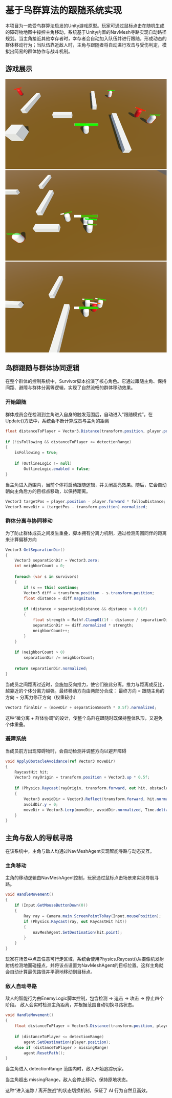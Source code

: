 # 基于鸟群算法的跟随系统实现
本项目为一款受鸟群算法启发的Unity游戏原型。玩家可通过鼠标点击在随机生成的障碍物地图中操控主角移动，系统基于Unity内置的NavMesh寻路实现自动路径规划。当主角接近其他幸存者时，幸存者会自动加入队伍并进行跟随，形成动态的群体移动行为；当队伍靠近敌人时，主角与跟随者将自动进行攻击与受伤判定，模拟出简易的群体协作与战斗机制。

## 游戏展示
![](https://github.com/Airy975/unity-Boids-Game/blob/main/image/1.png)
![](https://github.com/Airy975/unity-Boids-Game/blob/main/image/2.png)
![](https://github.com/Airy975/unity-Boids-Game/blob/main/image/3.png)

## 鸟群跟随与群体协同逻辑
在整个群体的控制系统中，Survivor脚本扮演了核心角色。它通过跟随主角、保持间距、避障与群体分离等逻辑，实现了自然流畅的群体移动效果。

### 开始跟随
群体成员会在检测到主角进入自身的触发范围后，自动进入“跟随模式”。在Update()方法中，系统会不断计算成员与主角的距离
```csharp
float distanceToPlayer = Vector3.Distance(transform.position, player.position);

if (!isFollowing && distanceToPlayer <= detectionRange)
{
    isFollowing = true;

    if (OutlineLogic != null)
        OutlineLogic.enabled = false;
}
```
当主角进入范围内，当前个体将启动跟随逻辑，并关闭高亮效果。随后，它会自动朝向主角后方的目标点移动，以保持距离。
```csharp
Vector3 targetPos = player.position - player.forward * followDistance;
Vector3 moveDir = (targetPos - transform.position).normalized;
```

### 群体分离与协同移动
为了防止群体成员之间发生重叠，脚本拥有分离力机制，通过检测周围同伴的距离来计算偏移方向
```csharp
Vector3 GetSeparationDir()
{
    Vector3 separationDir = Vector3.zero;
    int neighborCount = 0;

    foreach (var s in survivors)
    {
        if (s == this) continue;
        Vector3 diff = transform.position - s.transform.position;
        float distance = diff.magnitude;

        if (distance < separationDistance && distance > 0.01f)
        {
            float strength = Mathf.Clamp01(1f - distance / separationDistance);
            separationDir += diff.normalized * strength;
            neighborCount++;
        }
    }

    if (neighborCount > 0)
        separationDir /= neighborCount;

    return separationDir.normalized;
}
```
当成员之间距离过近时，会施加反向推力，使它们彼此分离。推力与距离成反比，越靠近的个体分离力越强。最终移动方向由两部分合成：
最终方向 = 跟随主角的方向 + 分离力修正方向（权重较小）
```csharp
Vector3 finalDir = (moveDir + separationSmooth * 0.5f).normalized;
```
这种“微分离 + 群体协调”的设计，使整个鸟群在跟随时既保持整体队形，又避免个体重叠。

### 避障系统
当成员前方出现障碍物时，会自动检测并调整方向以避开障碍
```csharp
void ApplyObstacleAvoidance(ref Vector3 moveDir)
{
    RaycastHit hit;
    Vector3 rayOrigin = transform.position + Vector3.up * 0.5f;

    if (Physics.Raycast(rayOrigin, transform.forward, out hit, obstacleAvoidDistance, obstacleLayer))
    {
        Vector3 avoidDir = Vector3.Reflect(transform.forward, hit.normal);
        avoidDir.y = 0;
        moveDir = Vector3.Lerp(moveDir, avoidDir.normalized, Time.deltaTime * avoidForce);
    }
}
```

## 主角与敌人的导航寻路
在该系统中，主角与敌人均通过NavMeshAgent实现智能寻路与动态交互。

### 主角移动
主角的移动逻辑由NavMeshAgent控制，玩家通过鼠标点击场景来实现导航寻路。
```csharp
void HandleMovement()
{
    if (Input.GetMouseButtonDown(0))
    {
        Ray ray = Camera.main.ScreenPointToRay(Input.mousePosition);
        if (Physics.Raycast(ray, out RaycastHit hit))
        {
            navMeshAgent.SetDestination(hit.point);
        }
    }
}
```
玩家在场景中点击任意可行走区域，系统会使用Physics.Raycast()从摄像机发射射线检测地面碰撞点，并将该点设置为NavMeshAgent的目标位置。这样主角就会自动计算最优路径并平滑地移动到目标点。

### 敌人自动寻路
敌人的智能行为由EnemyLogic脚本控制，包含检测 → 追击 → 攻击 → 停止四个阶段。
敌人会实时检测主角距离，并根据范围自动切换寻路状态。
```csharp
void HandleMovement()
{
    float distanceToPlayer = Vector3.Distance(transform.position, player.position);

    if (distanceToPlayer <= detectionRange)
        agent.SetDestination(player.position);
    else if (distanceToPlayer > missingRange)
        agent.ResetPath();
}
```
当主角进入 detectionRange 范围内时，敌人开始追踪玩家。

当主角超出 missingRange，敌人会停止移动，保持原地状态。

这种“进入追踪 / 离开脱战”的状态切换机制，保证了 AI 行为自然且高效。